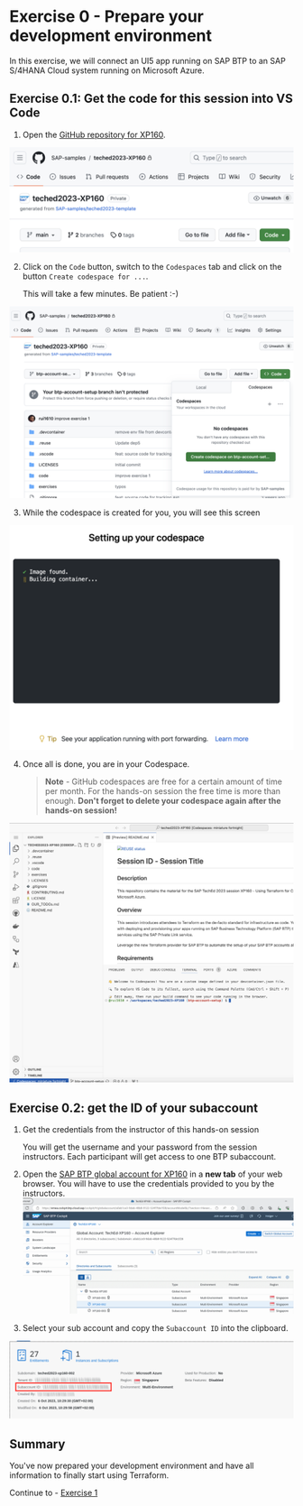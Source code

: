 # Exercise 0 - Prepare your development environment

In this exercise, we will connect an UI5 app running on SAP BTP to an SAP S/4HANA Cloud system running on Microsoft Azure.

## Exercise 0.1: Get the code for this session into VS Code

1. Open the [GitHub repository for XP160](https://github.com/SAP-samples/teched2023-XP160).

![](/exercises/exercise0/images/00_01_01.png)

2. Click on the `Code` button, switch to the `Codespaces` tab and click on the button `Create codespace for ...`.

    This will take a few minutes. Be patient :-)

![](/exercises/exercise0/images/00_01_02.png)

3. While the codespace is created for you, you will see this screen

![](/exercises/exercise0/images/00_01_03.png)

4. Once all is done, you are in your Codespace.

    > **Note** - GitHub codespaces are free for a certain amount of time per month. For the hands-on session the free time is more than enough. **Don't forget to delete your codespace again after the hands-on session!**

![](/exercises/exercise0/images/00_01_04.png)


## Exercise 0.2: get the ID of your subaccount

1. Get the credentials from the instructor of this hands-on session

    You will get the username and your password from the session instructors. Each participant will get access to one BTP subaccount.

2. Open the [SAP BTP global account for XP160](https://emea.cockpit.btp.cloud.sap/cockpit/#/globalaccount/a0ab1ce3-9dab-48b8-9122-524f7fde1f28/) in a **new tab** of your web browser.
    You will have to use the credentials provided to you by the instructors.
![List of Subaccounts](/exercises/exercise0/images/00_02_01.png)

3. Select your sub account and copy the `Subaccount ID` into the clipboard.

![](/exercises/exercise0/images/00_02_02.png)


## Summary

You've now prepared your development environment and have all information to finally start using Terraform.  

Continue to - [Exercise 1](../exercise1/README.md)

